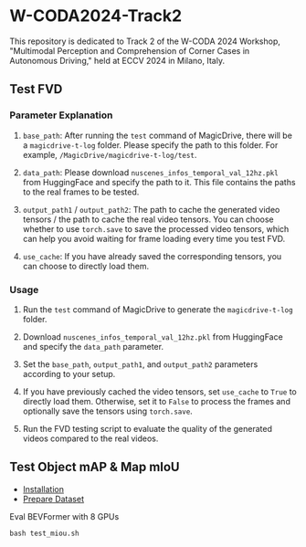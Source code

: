 # W-CODA2024-Track2
This repository is dedicated to Track 2 of the W-CODA 2024 Workshop, "Multimodal Perception and Comprehension of Corner Cases in Autonomous Driving," held at ECCV 2024 in Milano, Italy.

## Test FVD

### Parameter Explanation

1. `base_path`: After running the `test` command of MagicDrive, there will be a `magicdrive-t-log` folder. Please specify the path to this folder. For example, `/MagicDrive/magicdrive-t-log/test`.

2. `data_path`: Please download `nuscenes_infos_temporal_val_12hz.pkl` from HuggingFace and specify the path to it. This file contains the paths to the real frames to be tested.

3. `output_path1` / `output_path2`: The path to cache the generated video tensors / the path to cache the real video tensors. You can choose whether to use `torch.save` to save the processed video tensors, which can help you avoid waiting for frame loading every time you test FVD.

4. `use_cache`: If you have already saved the corresponding tensors, you can choose to directly load them.

### Usage

1. Run the `test` command of MagicDrive to generate the `magicdrive-t-log` folder.

2. Download `nuscenes_infos_temporal_val_12hz.pkl` from HuggingFace and specify the `data_path` parameter.

3. Set the `base_path`, `output_path1`, and `output_path2` parameters according to your setup.

4. If you have previously cached the video tensors, set `use_cache` to `True` to directly load them. Otherwise, set it to `False` to process the frames and optionally save the tensors using `torch.save`.

5. Run the FVD testing script to evaluate the quality of the generated videos compared to the real videos.


## Test Object mAP & Map mIoU

- [Installation](BEVFormer_segmentation_detection/docs/install.md) 
- [Prepare Dataset](BEVFormer_segmentation_detection/docs/prepare_dataset.md)

Eval BEVFormer with 8 GPUs
```
bash test_miou.sh
```